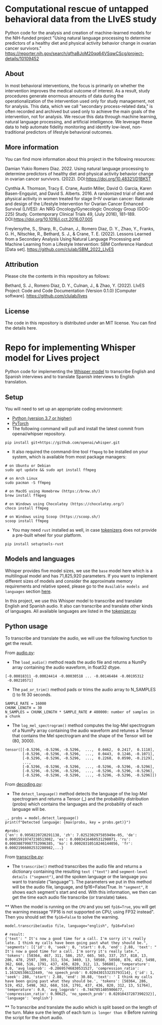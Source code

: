 # Computational rescue of untapped behavioral data from the LIvES study

Python code for the analysis and creation of machine-learned models for the NIH-funded project "Using natural language processing to determine predictors of a healthy diet and physical activity behavior change in ovarian cancer survivors." https://reporter.nih.gov/search/qfhaBJoM20qq64VSqwCScg/project-details/10109452


## About

In most behavioral interventions, the focus is primarily on whether the intervention improves the medical outcome of interest. As a result, study procedures generate enormous amounts of data during the operationalization of the intervention used only for study management, not for analysis. This data, which we call "secondary process-related data," is often recorded and archived but used only to achieve the main goals of the intervention, not for analysis. We rescue this data through machine learning, natural language processing, and artificial intelligence. We leverage these data to help automate fidelity monitoring and identify low-level, non-traditional predictors of lifestyle behavioral outcomes.


## More information

You can find more information about this project in the following resources:

Damian Yukio Romero Diaz. 2022. Using natural language processing to determine predictors of healthy diet and physical activity behavior change in ovarian cancer survivors. (2022). DOI:https://doi.org/10.48321/D1BK5T

Cynthia A. Thomson, Tracy E. Crane, Austin Miller, David O. Garcia, Karen Basen-Engquist, and David S. Alberts. 2016. A randomized trial of diet and physical activity in women treated for stage II–IV ovarian cancer: Rationale and design of the Lifestyle Intervention for Ovarian Cancer Enhanced Survival (LIVES): An NRG Oncology/Gynecologic Oncology Group (GOG-225) Study. Contemporary Clinical Trials 49, (July 2016), 181–189. DOI:https://doi.org/10.1016/j.cct.2016.07.005

Freylersythe, S., Sharp, R., Culnan, J., Romero Diaz, D. Y., Zhao, Y., Franks, G. H., Nitschke, R., Bethard, S. J., & Crane, T. E. (2022). Lessons Learned from a Secondary Analysis Using Natural Language Processing and Machine Learning from a Lifestyle Intervention: SBM Conference Handout [Data set]. https://github.com/clulab/SBM_2022_LIvES


## Attribution

Please cite the contents in this repository as follows:

Bethard, S. J., Romero Diaz, D. Y., Culnan, J., & Zhao, Y. (2022). LIvES Project: Code and Code Documentation (Version 0.1.0) [Computer software]. https://github.com/clulab/lives

## License

The code in this repository is distributed under an MIT license. You can find the details here.



<!--TODO: Add content license in the lines of "The rest of the content of this repository (documents, code documentation, figures, etc.) is distributed freely under a Creative Commons 4.0 International license (CC by 4.0). You are free to share and adapt as long as you use the work correctly, provide a link to the license, and indicate if changes were made. The full license can be found at https://creativecommons.org/licenses/by/4.0/legalcode." -->


# Repo for implementing Whisper model for Lives project 

Python code for implementing the [Whisper model](https://github.com/openai/whisper) to transcribe English and Spanish interviews and to translate Spanish interviews to English translation. 

## Setup 
You will need to set up an appropriate coding environment:

* [Python (version 3.7 or higher)](https://www.python.org/downloads/)
* [PyTorch](https://pytorch.org)
* The following command will pull and install the latest commit from openai/whipser repository.
```
pip install git+https://github.com/openai/whisper.git
```
* It also required the command-line tool ```ffmpeg``` to be installed on your system, which is available from most package managers:
```
# on Ubuntu or Debian
sudo apt update && sudo apt install ffmpeg

# on Arch Linux
sudo pacman -S ffmpeg

# on MacOS using Homebrew (https://brew.sh/)
brew install ffmpeg

# on Windows using Chocolatey (https://chocolatey.org/)
choco install ffmpeg

# on Windows using Scoop (https://scoop.sh/)
scoop install ffmpeg
```
* You may need ```rust``` installed as well, in case [tokenizers](https://pypi.org/project/tokenizers/) does not provide a pre-built wheel for your platform. 
```
pip install setuptools-rust
```
## Models and languages
Whisper provides five model sizes, we use the ```base``` model here which is a multilingual model and has 71,825,920 parameters. If you want to implement different sizes of models and consider the approximate memory requirements and relative speed, please go to the ```Available models and languages``` section [here](https://github.com/openai/whisper#readme).

In this project, we use this Whisper model to transcribe and translate English and Spanish audio. It also can transcribe and translate other kinds of languages. All available languages are listed in the [tokenizer.py](https://github.com/openai/whisper/blob/main/whisper/tokenizer.py)

## Python usage
To transcribe and translate the audio, we will use the following function to get the result. 

From [audio.py](https://github.com/openai/whisper/blob/main/whisper/audio.py):

* The ```load_audio()``` method reads the audio file and returns a NumPy array containing the audio waveform, in float32 dtype. 
```
[-0.00018311 -0.00024414 -0.00030518 ... -0.00146484 -0.00195312
 -0.00210571]
```

* The ```pad_or_trim()``` method pads or trims the audio array to N_SAMPLES () to fit 30 seconds.
```
SAMPLE_RATE = 16000
CHUNK_LENGTH = 30 
N_SAMPLES = CHUNK_LENGTH * SAMPLE_RATE # 480000: number of samples in a chunk
```

* The ```log_mel_spectrogram()``` method computes the log-Mel spectrogram of a NumPy array containing the audio waveform and retunes a Tensor that contains the Mel spectrogram and the shape of the Tensor will be (80, 3000). 
```
tensor([[-0.5296, -0.5296, -0.5296,  ...,  0.0462,  0.2417,  0.1118],
        [-0.5296, -0.5296, -0.5296,  ...,  0.0443,  0.1246, -0.1071],
        [-0.5296, -0.5296, -0.5296,  ...,  0.2268,  0.0590, -0.2129],
        ...,
        [-0.5296, -0.5296, -0.5296,  ..., -0.5296, -0.5296, -0.5296],
        [-0.5296, -0.5296, -0.5296,  ..., -0.5296, -0.5296, -0.5296],
        [-0.5296, -0.5296, -0.5296,  ..., -0.5296, -0.5296, -0.5296]])

```

From [decoding.py](https://github.com/openai/whisper/blob/main/whisper/decoding.py):

* The ```detect_language()``` method detects the language of the log-Mel spectrogram and returns a Tensor (_) and the probability distribution (probs) which contains the languages and the probability of each language will be. 

```
_, probs = model.detect_language()
print(f"Detected language: {max(probs, key = probs.get)}")

#probs:
{'en': 0.9958220720291138, 'zh': 7.025230297585949e-05, 'de': 0.00015919747238513082, 'es': 0.0003416460531298071, 'ru': 0.00030879987752996385, 'ko': 0.00028310518246144056, 'fr': 0.00021966002532280982,...}

```

From [transcribe.py](https://github.com/openai/whisper/blob/main/whisper/transcribe.py):

* The ```transcribe()``` method transcribes the audio file and returns a dictionary containing the resulting ```text ("text")``` and ```segment-level details ("segment")```, and the spoken language or the language you want to translate ("language"'). The parameters we put in this method will be the audio file, language, and fp16=False/True. In ```"segment"```, it shows each segment's start and end. With this information, we then can get the time each audio file transcribe (or translate) takes. 

** When the model is running on the ```CPU``` and you set ```fp16=True```, you will get the warning message "FP16 is not supported on CPU; using FP32 instead". Then you should set the ```fp16=False``` to solve the warning. 

```
model.transcribe(audio file, language="english", fp16=False)

# result:
{'text': " It's now a good time for a call. I'm sorry it's really late. I think my calls have been going past what they should be.", 'segments': [{'id': 0, 'seek': 0, 'start': 0.0, 'end': 2.88, 'text': " It's now a good time for a call. I'm sorry it's really late.", 'tokens': [50364, 467, 311, 586, 257, 665, 565, 337, 257, 818, 13, 286, 478, 2597, 309, 311, 534, 3469, 13, 50508, 50508, 876, 452, 5498, 362, 668, 516, 1791, 437, 436, 820, 312, 13, 50680], 'temperature': 0.0, 'avg_logprob': -0.28695746830531527, 'compression_ratio': 1.163265306122449, 'no_speech_prob': 0.020430153235793114}, {'id': 1, 'seek': 288, 'start': 2.88, 'end': 30.88, 'text': ' I think my calls have been going past what they should be.', 'tokens': [50364, 286, 519, 452, 5498, 362, 668, 516, 1791, 437, 436, 820, 312, 13, 51764], 'temperature': 0.0, 'avg_logprob': -0.7447051405906677, 'compression_ratio': 0.90625, 'no_speech_prob': 0.02010437287390232}], 'language': 'english'}

```

** To transcribe and translate the audio which is split based on the length of the turn. Make sure the length of each turn ```is longer than 0``` Before running the script for the short audio.


